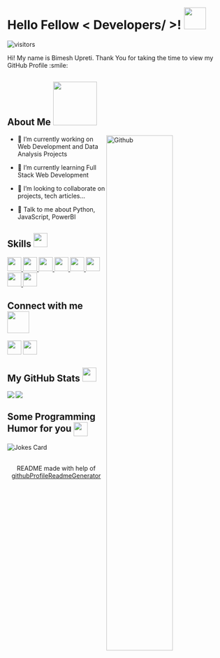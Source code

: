 <h1> Hello Fellow < Developers/ >! <img src = "https://raw.githubusercontent.com/rahulbanerjee26/githubProfileReadmeGenerator/main/gifs/wave.gif" width = 50px height='50px'> </h1>
<p align='center'>

![visitors](https://visitor-badge.glitch.me/badge?page_id=Bimesh-1)

</p>
<div size='20px'> Hi! My name is Bimesh Upreti. Thank You for taking the time to view my GitHub Profile :smile: 
</div>

<h2> About Me <img src = "https://raw.githubusercontent.com/rahulbanerjee26/githubProfileReadmeGenerator/main/gifs/eatSleepCodeRepeat.gif" width = 100px height='100px'></h2>

<img width="55%" align="right" alt="Github" src="https://raw.githubusercontent.com/rahulbanerjee26/githubProfileReadmeGenerator/47a1a7b035154ce002fffc42e803b6ca8acbc4f3/gifs/git-header.svg" />

- 🔭 I’m currently working on Web Development and Data Analysis Projects

- 🌱 I’m currently learning Full Stack Web Development

- 👯 I’m looking to collaborate on projects, tech articles...

- 💬 Talk to me about Python, JavaScript, PowerBI

<h2> Skills <img src = "https://raw.githubusercontent.com/rahulbanerjee26/githubProfileReadmeGenerator/main/gifs/code.gif" width = 32px height=32px> </h2>
<a href= https://github.com/Bimesh-1?tab=repositories&q=&type=&language=python&sort= > <img width ='32px' height='32px' src ='https://raw.githubusercontent.com/rahulbanerjee26/githubAboutMeGenerator/main/icons/python.svg'> </a>
<a href= https://github.com/Bimesh-1?tab=repositories&q=&type=&language=reactjs&sort= > <img width ='32px' height='32px' src ='https://raw.githubusercontent.com/rahulbanerjee26/githubAboutMeGenerator/main/icons/reactjs.svg'> </a>
<a href= https://github.com/Bimesh-1?tab=repositories&q=&type=&language=javascript&sort= > <img width ='32px' height='32px' src ='https://raw.githubusercontent.com/rahulbanerjee26/githubAboutMeGenerator/main/icons/javascript.svg'> </a>
<a href= https://github.com/Bimesh-1?tab=repositories&q=&type=&language=scikit&sort= > <img width ='32px' height='32px' src ='https://raw.githubusercontent.com/rahulbanerjee26/githubAboutMeGenerator/main/icons/scikit.svg'> </a>
<a href= https://github.com/Bimesh-1?tab=repositories&q=&type=&language=cpp&sort= > <img width ='32px' height='32px' src ='https://raw.githubusercontent.com/rahulbanerjee26/githubAboutMeGenerator/main/icons/cpp.svg'> </a>
<a href= https://github.com/Bimesh-1?tab=repositories&q=&type=&language=pytorch&sort= > <img width ='32px' height='32px' src ='https://raw.githubusercontent.com/rahulbanerjee26/githubAboutMeGenerator/main/icons/pytorch.svg'> </a>
<a href= https://github.com/Bimesh-1?tab=repositories&q=&type=&language=html&sort= > <img width ='32px' height='32px' src ='https://raw.githubusercontent.com/rahulbanerjee26/githubAboutMeGenerator/main/icons/html.svg'> </a>
<a href= https://github.com/Bimesh-1?tab=repositories&q=&type=&language=css&sort= > <img width ='32px' height='32px' src ='https://raw.githubusercontent.com/rahulbanerjee26/githubAboutMeGenerator/main/icons/css.svg'> </a>

<h2> Connect with me <img src='https://raw.githubusercontent.com/rahulbanerjee26/githubProfileReadmeGenerator/main/gifs/handShake.gif' width="50px" height=50px> </h2>
<a href = 'https://www.linkedin.com/in/https://www.linkedin.com/in/bimesh-upreti-059914142/'> <img width = '32px' align= 'center' src="https://raw.githubusercontent.com/rahulbanerjee26/githubAboutMeGenerator/main/icons/linked-in-alt.svg"/></a> 
<a href = 'https://www.github.com/Bimesh-1'> <img width = '32px' align= 'center' src="https://raw.githubusercontent.com/rahulbanerjee26/githubAboutMeGenerator/main/icons/github.svg"/></a>

<h2> My GitHub Stats <img src='https://raw.githubusercontent.com/rahulbanerjee26/githubProfileReadmeGenerator/main/gifs/github.gif' width='32px' height=32px> </h2>

<a href="https://github.com/anuraghazra/github-readme-stats">
<img align="left" src="https://github-readme-stats.vercel.app/api?username=Bimesh-1&count_private=true&show_icons=true&theme=default" />
</a>
<a href="https://github.com/anuraghazra/convoychat">
<img align="center" src="https://github-readme-stats.vercel.app/api/top-langs/?username=Bimesh-1&theme=default" />
</a>

<h2> Some Programming Humor for you <img align ='center' src='https://raw.githubusercontent.com/rahulbanerjee26/githubProfileReadmeGenerator/main/gifs/winkFace.gif' width = '32px' height= '32px'></h2>

![Jokes Card](https://readme-jokes.vercel.app/api?theme=default)

<br>
<footer align='center'>README made with help of <a href='https://github.com/rahulbanerjee26/githubProfileReadmeGenerator'>githubProfileReadmeGenerator</a> </footer>
